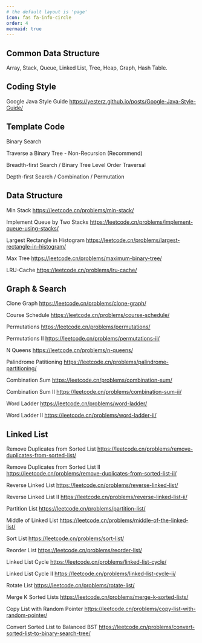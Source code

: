 ```yaml
---
# the default layout is 'page'
icon: fas fa-info-circle
order: 4
mermaid: true
---
```


## Common Data Structure

Array, Stack, Queue, Linked List, Tree, Heap, Graph, Hash Table.

## Coding Style

Google Java Style Guide <https://yesterz.github.io/posts/Google-Java-Style-Guide/>

## Template Code

Binary Search 

Traverse a Binary Tree - Non-Recursion (Recommend)

Breadth-first Search / Binary Tree Level Order Traversal

Depth-first Search / Combination / Permutation




## Data Structure

Min Stack <https://leetcode.cn/problems/min-stack/>

Implement Queue by Two Stacks <https://leetcode.cn/problems/implement-queue-using-stacks/>

Largest Rectangle in Histogram <https://leetcode.cn/problems/largest-rectangle-in-histogram/>

Max Tree <https://leetcode.cn/problems/maximum-binary-tree/>

LRU-Cache <https://leetcode.cn/problems/lru-cache/>

## Graph & Search

Clone Graph <https://leetcode.cn/problems/clone-graph/>

Course Schedule <https://leetcode.cn/problems/course-schedule/>

Permutations <https://leetcode.cn/problems/permutations/>

Permutations II <https://leetcode.cn/problems/permutations-ii/>

N Queens <https://leetcode.cn/problems/n-queens/>

Palindrome Patitioning <https://leetcode.cn/problems/palindrome-partitioning/>

Combination Sum <https://leetcode.cn/problems/combination-sum/>

Combination Sum II <https://leetcode.cn/problems/combination-sum-ii/>

Word Ladder <https://leetcode.cn/problems/word-ladder/>

Word Ladder II <https://leetcode.cn/problems/word-ladder-ii/>

## Linked List

Remove Duplicates from Sorted List <https://leetcode.cn/problems/remove-duplicates-from-sorted-list/>

Remove Duplicates from Sorted List II <https://leetcode.cn/problems/remove-duplicates-from-sorted-list-ii/>

Reverse Linked List <https://leetcode.cn/problems/reverse-linked-list/>

Reverse Linked List II <https://leetcode.cn/problems/reverse-linked-list-ii/>

Partition List <https://leetcode.cn/problems/partition-list/>

Middle of Linked List <https://leetcode.cn/problems/middle-of-the-linked-list/>

Sort List <https://leetcode.cn/problems/sort-list/>

Reorder List <https://leetcode.cn/problems/reorder-list/>

Linked List Cycle <https://leetcode.cn/problems/linked-list-cycle/>

Linked List Cycle II <https://leetcode.cn/problems/linked-list-cycle-ii/>

Rotate List <https://leetcode.cn/problems/rotate-list/>

Merge K Sorted Lists <https://leetcode.cn/problems/merge-k-sorted-lists/>

Copy List with Random Pointer <https://leetcode.cn/problems/copy-list-with-random-pointer/>

Convert Sorted List to Balanced BST <https://leetcode.cn/problems/convert-sorted-list-to-binary-search-tree/>
